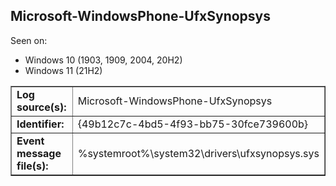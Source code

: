 ## Microsoft-WindowsPhone-UfxSynopsys

Seen on:
* Windows 10 (1903, 1909, 2004, 20H2)
* Windows 11 (21H2)

<table border="1" class="docutils">
  <tbody>
    <tr>
      <td><b>Log source(s):</b></td>
      <td>Microsoft-WindowsPhone-UfxSynopsys</td>
    </tr>
    <tr>
      <td><b>Identifier:</b></td>
      <td>{49b12c7c-4bd5-4f93-bb75-30fce739600b}</td>
    </tr>
    <tr>
      <td><b>Event message file(s):</b></td>
      <td>%systemroot%\system32\drivers\ufxsynopsys.sys</td>
    </tr>
  </tbody>
</table>

&nbsp;

